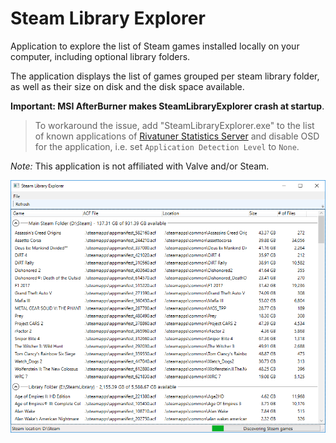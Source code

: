 # Steam Library Explorer

Application to explore the list of Steam games installed locally on your computer, including optional library folders.

The application displays the list of games grouped per steam library folder, as well as their size on disk and the disk space available.

**Important: MSI AfterBurner makes SteamLibraryExplorer crash at startup**.
> To workaround the issue, add "SteamLibraryExplorer.exe" to the list of known applications of [Rivatuner Statistics Server](http://www.guru3d.com/files-details/rtss-rivatuner-statistics-server-download.html) and disable OSD for the application, i.e. set `Application Detection Level` to `None`.

*Note:* This application is not affiliated with Valve and/or Steam. 

![Screenshot](/Docs/Screenshot.png?raw=true "Screenshot")
